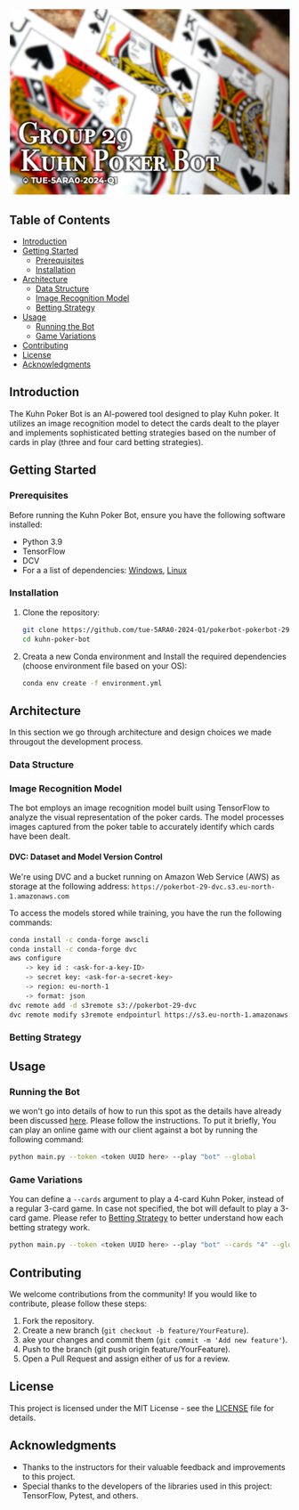 ![intro](assets/intro.png)
## Table of Contents
- [Introduction](#introduction)
- [Getting Started](#getting-started)
  - [Prerequisites](#prerequisites)
  - [Installation](#installation)
- [Architecture](#architecture)
  - [Data Structure](#data-structure)
  - [Image Recognition Model](#image-recognition-model)
  - [Betting Strategy](#betting-strategy)
- [Usage](#usage)
  - [Running the Bot](#running-the-bot)
  - [Game Variations](#game-variations)
- [Contributing](#contributing)
- [License](#license)
- [Acknowledgments](#acknowledgments)

## Introduction
The Kuhn Poker Bot is an AI-powered tool designed to play Kuhn poker. It utilizes an image recognition model to detect the cards dealt to the player and implements sophisticated betting strategies based on the number of cards in play (three and four card betting strategies).

## Getting Started

### Prerequisites
Before running the Kuhn Poker Bot, ensure you have the following software installed:
- Python 3.9
- TensorFlow
- DCV
- For a a list of dependencies: [Windows](environment.yml), [Linux](environment_linux.yml)

### Installation
1. Clone the repository:
   ```bash
   git clone https://github.com/tue-5ARA0-2024-Q1/pokerbot-pokerbot-29.git
   cd kuhn-poker-bot
   ```

2. Creata a new Conda environment and Install the required dependencies (choose environment file based on your OS):
    ```bash
    conda env create -f environment.yml
    ```

## Architecture
In this section we go through architecture and design choices we made througout the development process.

### Data Structure
<!-- Yunus is reponsible for documenting the data sets generation and will add his contrbutions later. -->

### Image Recognition Model
<!-- Sadra is responsible for this part -->
The bot employs an image recognition model built using TensorFlow to analyze the visual representation of the poker cards. The model processes images captured from the poker table to accurately identify which cards have been dealt.

#### DVC: Dataset and Model Version Control
We're using DVC and a bucket running on Amazon Web Service (AWS) as storage at the following address: 
`https://pokerbot-29-dvc.s3.eu-north-1.amazonaws.com`

To access the models stored while training, you have the run the following commands: 
```bash
conda install -c conda-forge awscli
conda install -c conda-forge dvc
aws configure
	-> key id : <ask-for-a-key-ID>
	-> secret key: <ask-for-a-secret-key>
	-> region: eu-north-1
	-> format: json
dvc remote add -d s3remote s3://pokerbot-29-dvc
dvc remote modify s3remote endpointurl https://s3.eu-north-1.amazonaws.com
```

### Betting Strategy
<!-- Farah can add his contributions here -->

## Usage

### Running the Bot
 we won't go into details of how to run this spot as the details have already been discussed [here](README.md). Please follow the instructions. To put it briefly, You can play an online game with our client against a bot by running the following command:

```bash
python main.py --token <token UUID here> --play "bot" --global
```

### Game Variations
You can define a `--cards` argument to play a 4-card Kuhn Poker, instead of a regular 3-card game. In case not specified, the bot will default to play a 3-card game. Please refer to [Betting Strategy](#betting-strategy) to better understand how each betting strategy work.

```bash
python main.py --token <token UUID here> --play "bot" --cards "4" --global
```

## Contributing
We welcome contributions from the community! If you would like to contribute, please follow these steps:

1. Fork the repository.
2. Create a new branch (`git checkout -b feature/YourFeature`).
3. ake your changes and commit them (`git commit -m 'Add new feature'`).
4. Push to the branch (git push origin feature/YourFeature).
5. Open a Pull Request and assign either of us for a review.

## License
This project is licensed under the MIT License - see the [LICENSE](LICENSE.md) file for details.

## Acknowledgments
+ Thanks to the instructors for their valuable feedback and improvements to this project.
+ Special thanks to the developers of the libraries used in this project: TensorFlow, Pytest, and others.